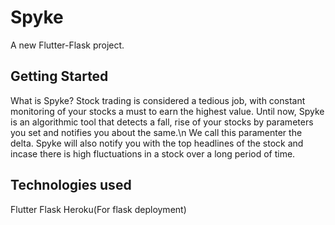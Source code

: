 # Spyke

A new Flutter-Flask project.

## Getting Started

What is Spyke?
Stock trading is considered a tedious job, with constant monitoring of your stocks a must to earn the highest value.
Until now, Spyke is an algorithmic tool that detects a fall, rise of your stocks by parameters you set and notifies you about the same.\n We call this paramenter the delta. 
Spyke will also notify you with the top headlines of the stock and incase there is high fluctuations in a stock over a long period of time.

## Technologies used

Flutter 
Flask
Heroku(For flask deployment)
